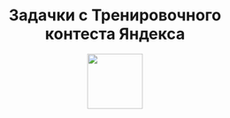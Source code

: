 <div id="header" align="center">
<h1>
Задачки с Тренировочного контеста Яндекса

</h1>
</div>

<div id="header" align="center">
  <img src="https://media.giphy.com/media/KAq5w47R9rmTuvWOWa/giphy.gif" width="100">
</div>
<div id="header" align="center">
<h2>

</h2>
</div>

<div id="header" align="center">

</div>
